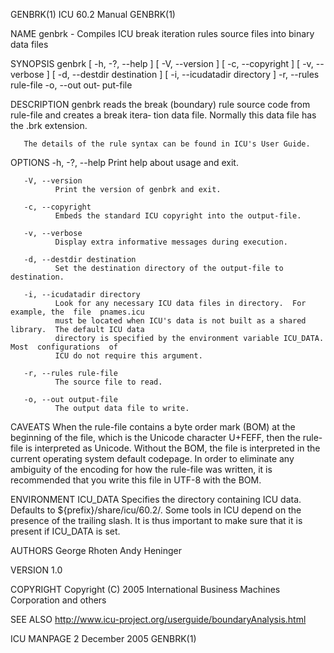 GENBRK(1)                                  ICU 60.2 Manual                                  GENBRK(1)

NAME
       genbrk - Compiles ICU break iteration rules source files into binary data files

SYNOPSIS
       genbrk  [  -h,  -?,  --help  ]  [  -V, --version ] [ -c, --copyright ] [ -v, --verbose ] [ -d,
       --destdir destination ] [ -i, --icudatadir directory ] -r, --rules rule-file  -o,  --out  out‐
       put-file

DESCRIPTION
       genbrk  reads  the break (boundary) rule source code from rule-file and creates a break itera‐
       tion data file. Normally this data file has the .brk extension.

       The details of the rule syntax can be found in ICU's User Guide.

OPTIONS
       -h, -?, --help
              Print help about usage and exit.

       -V, --version
              Print the version of genbrk and exit.

       -c, --copyright
              Embeds the standard ICU copyright into the output-file.

       -v, --verbose
              Display extra informative messages during execution.

       -d, --destdir destination
              Set the destination directory of the output-file to destination.

       -i, --icudatadir directory
              Look for any necessary ICU data files in directory.  For example, the  file  pnames.icu
              must be located when ICU's data is not built as a shared library.  The default ICU data
              directory is specified by the environment variable ICU_DATA.   Most  configurations  of
              ICU do not require this argument.

       -r, --rules rule-file
              The source file to read.

       -o, --out output-file
              The output data file to write.

CAVEATS
       When the rule-file contains a byte order mark (BOM) at the beginning of the file, which is the
       Unicode character U+FEFF, then the rule-file is interpreted as Unicode. Without the  BOM,  the
       file  is  interpreted in the current operating system default codepage.  In order to eliminate
       any ambiguity of the encoding for how the rule-file was written, it is  recommended  that  you
       write this file in UTF-8 with the BOM.

ENVIRONMENT
       ICU_DATA  Specifies  the directory containing ICU data. Defaults to ${prefix}/share/icu/60.2/.
                 Some tools in ICU depend on the presence of the trailing slash. It is thus important
                 to make sure that it is present if ICU_DATA is set.

AUTHORS
       George Rhoten
       Andy Heninger

VERSION
       1.0

COPYRIGHT
       Copyright (C) 2005 International Business Machines Corporation and others

SEE ALSO
       http://www.icu-project.org/userguide/boundaryAnalysis.html

ICU MANPAGE                                2 December 2005                                  GENBRK(1)

